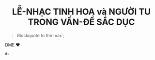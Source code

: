 # <center>LỄ-NHẠC TINH HOA và NGƯỜI TU TRONG VẤN-ĐỀ SẮC DỤC</center>

> Blockquote to the max`;

DME :heart:

```typescript
ds
```
